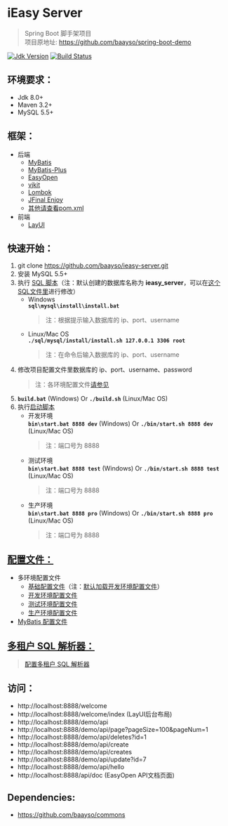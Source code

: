 # iEasy Server  
> Spring Boot 脚手架项目  
> 项目原地址: https://github.com/baayso/spring-boot-demo

[![Jdk Version](https://img.shields.io/badge/JDK-1.8+-green.svg)](https://www.oracle.com/technetwork/java/javase/downloads/index.html)
[![Build Status](https://travis-ci.org/baayso/ieasy-server.svg?branch=master)](https://travis-ci.org/baayso/ieasy-server)

## 环境要求：
* Jdk 8.0+
* Maven 3.2+
* MySQL 5.5+

## 框架：
* 后端
  * [MyBatis](http://www.mybatis.org/mybatis-3)
  * [MyBatis-Plus](https://gitee.com/baomidou/mybatis-plus)
  * [EasyOpen](https://gitee.com/durcframework/easyopen)
  * [vjkit](https://github.com/vipshop/vjtools/tree/master/vjkit)
  * [Lombok](https://www.projectlombok.org)
  * [JFinal Enjoy](https://www.jfinal.com/doc/6-1)
  * [其他请查看pom.xml](https://github.com/baayso/ieasy-server/blob/master/pom.xml)
* 前端
  * [LayUI](https://www.layui.com)

## 快速开始：
1. git clone https://github.com/baayso/ieasy-server.git
2. 安装 MySQL 5.5+
3. 执行 [SQL 脚本](https://github.com/baayso/ieasy-server/tree/master/sql/mysql/install)（注：默认创建的数据库名称为 **ieasy_server**，可以在[这个SQL文件里](https://github.com/baayso/ieasy-server/blob/master/sql/mysql/install/common/common_mysql.sql)进行修改）
   * Windows  
     **`sql\mysql\install\install.bat`**  
     > 注：根据提示输入数据库的 ip、port、username
   * Linux/Mac OS  
     **`./sql/mysql/install/install.sh 127.0.0.1 3306 root`**  
     > 注：在命令后输入数据库的 ip、port、username
4. 修改项目配置文件里数据库的 ip、port、username、password
   > 注：各环境配置文件[请参见](#config)
5. **`build.bat`** (Windows) Or **`./build.sh`** (Linux/Mac OS)
6. 执行[启动脚本](https://github.com/baayso/ieasy-server/tree/master/bin)
   * 开发环境  
     **`bin\start.bat 8888 dev`** (Windows) Or **`./bin/start.sh 8888 dev`** (Linux/Mac OS)  
     > 注：端口号为 8888
   * 测试环境  
     **`bin\start.bat 8888 test`** (Windows) Or **`./bin/start.sh 8888 test`** (Linux/Mac OS)  
     > 注：端口号为 8888
   * 生产环境  
     **`bin\start.bat 8888 pro`** (Windows) Or **`./bin/start.sh 8888 pro`** (Linux/Mac OS)  
     > 注：端口号为 8888

## [配置文件：](https://github.com/baayso/ieasy-server/blob/master/src/main/resources/config)
* <span id = "config">多环境配置文件</span>
  * [基础配置文件](https://github.com/baayso/ieasy-server/blob/master/src/main/resources/config/application.yml)（注：[默认加载开发环境配置文件](https://github.com/baayso/ieasy-server/blob/master/src/main/resources/config/application.yml#L28)）
  * [开发环境配置文件](https://github.com/baayso/ieasy-server/blob/master/src/main/resources/config/application-dev.yml)
  * [测试环境配置文件](https://github.com/baayso/ieasy-server/blob/master/src/main/resources/config/application-test.yml)
  * [生产环境配置文件](https://github.com/baayso/ieasy-server/blob/master/src/main/resources/config/application-pro.yml)
* [MyBatis 配置文件](https://github.com/baayso/ieasy-server/blob/master/src/main/resources/config/mybatis-config.xml)

## [多租户 SQL 解析器：](https://mybatis.plus/guide/tenant.html)
> [配置多租户 SQL 解析器](https://github.com/baayso/ieasy-server/blob/master/src/main/java/com/baayso/springboot/config/mybatis/MybatisPlusConfig.java#L70)

## 访问：
* http://localhost:8888/welcome
* http://localhost:8888/welcome/index (LayUI后台布局)
* http://localhost:8888/demo/api
* http://localhost:8888/demo/api/page?pageSize=100&pageNum=1
* http://localhost:8888/demo/api/deletes?id=1
* http://localhost:8888/demo/api/create
* http://localhost:8888/demo/api/creates
* http://localhost:8888/demo/api/update?id=7
* http://localhost:8888/demo/api/hello
* http://localhost:8888/api/doc (EasyOpen API文档页面)

## Dependencies:
* https://github.com/baayso/commons
